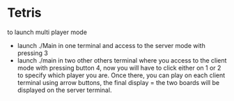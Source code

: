 # Tetris

to launch multi player mode

- launch ./Main in one terminal and access to the server mode with pressing 3
- launch ./main in two other others terminal where you access to the client mode with pressing button 4, now you will have to click either on 1 or 2 to specify which player you are. Once there, you can play on each client terminal using arrow buttons, the final display = the two boards will be displayed on the server terminal.
